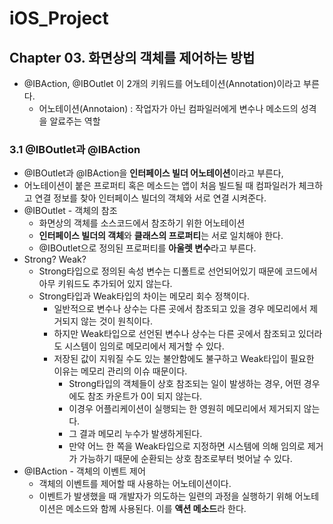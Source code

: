 # iOS_Project

## Chapter 03. 화면상의 객체를 제어하는 방법

- @IBAction, @IBOutlet 이 2개의 키워드를 어노테이션(Annotation)이라고 부른다.
  - 어노테이션(Annotaion) : 작업자가 아닌 컴파일러에게 변수나 메소드의 성격을 알료주는 역할

### 3.1 @IBOutlet과 @IBAction

- @IBOutlet과 @IBAction을 **인터페이스 빌더 어노테이션**이라고 부른다,
- 어노테이션이 붙은 프로퍼티 혹은 메소드는 앱이 처음 빌드될 때 컴파일러가 체크하고 연결 정보를 찾아 인터페이스 빌더의 객체와 서로 연결 시켜준다.
- @IBOutlet - 객체의 참조
  - 화면상의 객체를 소스코드에서 참조하기 위한 어노테이션
  - **인터페이스 빌더의 객체**와 **클래스의 프로퍼티**는 서로 일치해야 한다.
  - @IBOutlet으로 정의된 프로퍼티를 **아울렛 변수**라고 부른다.
- Strong? Weak?
  - Strong타입으로 정의된 속성 변수는 디폴트로 선언되어있기 때문에 코드에서 아무 키워드도 추가되어 있지 않는다.
  - Strong타입과 Weak타입의 차이는 메모리 회수 정책이다.
    - 일반적으로 변수나 상수는 다른 곳에서 참조되고 있을 경우 메모리에서 제거되지 않는 것이 원칙이다.
    - 하지만 Weak타입으로 선언된 변수나 상수는 다른 곳에서 참조되고 있더라도 시스템이 임의로 메모리에서 제거할 수 있다.
    - 저장된 값이 지워질 수도 있는 불안함에도 불구하고 Weak타입이 필요한 이유는 메모리 관리의 이슈 때문이다.
      - Strong타입의 객체들이 상호 참조되는 일이 발생하는 경우, 어떤 경우에도 참조 카운트가 0이 되지 않는다.
      - 이경우 어플리케이션이 실행되는 한 영원히 메모리에서 제거되지 않는다.
      - 그 결과 메모리 누수가 발생하게된다.
      - 만약 어느 한 쪽을 Weak타입으로 지정하면 시스템에 의해 임의로 제거가 가능하기 때문에 순환되는 상호 참조로부터 벗어날 수 있다.
- @IBAction - 객체의 이벤트 제어
  - 객체의 이벤트를 제어할 때 사용하는 어노테이션이다.
  - 이벤트가 발생했을 때 개발자가 의도하는 일련의 과정을 실행하기 위해 어노테이션은 메소드와 함께 사용된다. 이를 **액션 메소드**라 한다.
